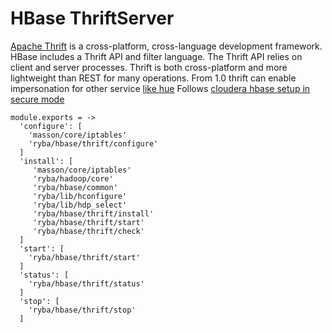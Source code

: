 
# HBase ThriftServer

[Apache Thrift](http://wiki.apache.org/hadoop/Hbase/ThriftApi) is a cross-platform, cross-language development framework.
HBase includes a Thrift API and filter language. The Thrift API relies on client and server processes.
Thrift is both cross-platform and more lightweight than REST for many operations.
From 1.0 thrift can enable impersonation for other service [like hue][hue-hbase-impersonation]
Follows [cloudera hbase setup in secure mode][hbase-configuration]

    module.exports = ->
      'configure': [
        'masson/core/iptables'
        'ryba/hbase/thrift/configure'
      ]
      'install': [
         'masson/core/iptables'
         'ryba/hadoop/core'
         'ryba/hbase/common'
         'ryba/lib/hconfigure'
         'ryba/lib/hdp_select'
         'ryba/hbase/thrift/install'
         'ryba/hbase/thrift/start'
         'ryba/hbase/thrift/check'
      ]
      'start': [
        'ryba/hbase/thrift/start'
      ]
      'status': [
        'ryba/hbase/thrift/status'
      ]
      'stop': [
        'ryba/hbase/thrift/stop'
      ]

  [hue-hbase-impersonation]:(http://gethue.com/hbase-browsing-with-doas-impersonation-and-kerberos/)
  [hbase-configuration]:(http://www.cloudera.com/content/www/en-us/documentation/enterprise/latest/topics/cdh_sg_hbase_authentication.html/)
